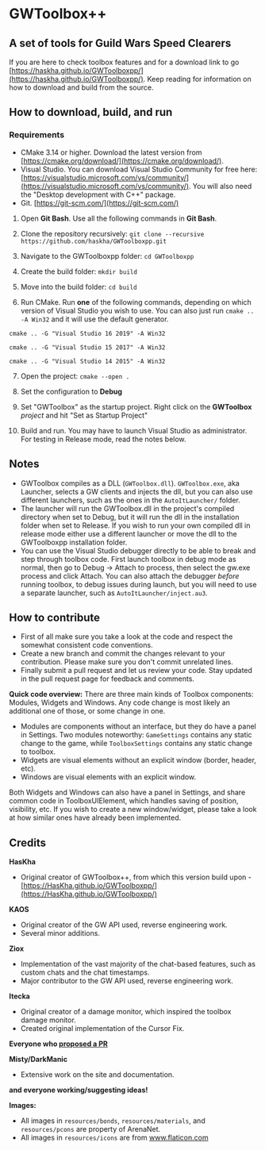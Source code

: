 # GWToolbox++

## A set of tools for Guild Wars Speed Clearers

If you are here to check toolbox features and for a download link to go [https://haskha.github.io/GWToolboxpp/](https://haskha.github.io/GWToolboxpp/). Keep reading for information on how to download and build from the source.

## How to download, build, and run
### Requirements
* CMake 3.14 or higher. Download the latest version from [https://cmake.org/download/](https://cmake.org/download/). 
* Visual Studio. You can download Visual Studio Community for free here: [https://visualstudio.microsoft.com/vs/community/](https://visualstudio.microsoft.com/vs/community/). You will also need the "Desktop development with C++" package. 
* Git. [https://git-scm.com/](https://git-scm.com/)

1. Open **Git Bash**. Use all the following commands in **Git Bash**. 

2. Clone the repository recursively: 
`git clone --recursive https://github.com/haskha/GWToolboxpp.git`

3. Navigate to the GWToolboxpp folder: 
`cd GWToolboxpp`

4. Create the build folder:
`mkdir build`

5. Move into the build folder:
`cd build`

6. Run CMake. Run **one** of the following commands, depending on which version of Visual Studio you wish to use. You can also just run `cmake .. -A Win32` and it will use the default generator. 

`cmake .. -G "Visual Studio 16 2019" -A Win32`

`cmake .. -G "Visual Studio 15 2017" -A Win32`

`cmake .. -G "Visual Studio 14 2015" -A Win32`

7. Open the project:
`cmake --open .`

8. Set the configuration to **Debug**

9. Set "GWToolbox" as the startup project. Right click on the **GWToolbox** _project_ and hit "Set as Startup Project"

10. Build and run. You may have to launch Visual Studio as administrator. For testing in Release mode, read the notes below.

## Notes
* GWToolbox compiles as a DLL (`GWToolbox.dll`). `GWToolbox.exe`, aka Launcher, selects a GW clients and injects the dll, but you can also use different launchers, such as the ones in the `AutoItLauncher/` folder.
* The launcher will run the GWToolbox.dll in the project's compiled directory when set to Debug, but it will run the dll in the installation folder when set to Release. If you wish to run your own compiled dll in release mode either use a different launcher or move the dll to the GWToolboxpp installation folder.
* You can use the Visual Studio debugger directly to be able to break and step through toolbox code. First launch toolbox in debug mode as normal, then go to Debug -> Attach to process, then select the gw.exe process and click Attach. You can also attach the debugger *before* running toolbox, to debug issues during launch, but you will need to use a separate launcher, such as `AutoItLauncher/inject.au3`. 

## How to contribute
* First of all make sure you take a look at the code and respect the somewhat consistent code conventions.
* Create a new branch and commit the changes relevant to your contribution. Please make sure you don't commit unrelated lines.
* Finally submit a pull request and let us review your code. Stay updated in the pull request page for feedback and comments.

**Quick code overview:**
There are three main kinds of Toolbox components: Modules, Widgets and Windows. Any code change is most likely an additional one of those, or some change in one. 
* Modules are components without an interface, but they do have a panel in Settings. Two modules noteworthy: `GameSettings` contains any static change to the game, while `ToolboxSettings` contains any static change to toolbox.
* Widgets are visual elements without an explicit window (border, header, etc).
* Windows are visual elements with an explicit window.

Both Widgets and Windows can also have a panel in Settings, and share common code in ToolboxUIElement, which handles saving of position, visibility, etc. If you wish to create a new window/widget, please take a look at how similar ones have already been implemented.

## Credits

 **HasKha**
 * Original creator of GWToolbox++, from which this version build upon - [https://HasKha.github.io/GWToolboxpp/](https://HasKha.github.io/GWToolboxpp/)
 
 **KAOS**
 * Original creator of the GW API used, reverse engineering work.
 * Several minor additions.

 **Ziox**   
 * Implementation of the vast majority of the chat-based features, such as custom chats and the chat timestamps.
 * Major contributor to the GW API used, reverse engineering work.

 **Itecka** 
 * Original creator of a damage monitor, which inspired the toolbox damage monitor.
 * Created original implementation of the Cursor Fix.

 **Everyone who [proposed a PR](https://github.com/HasKha/GWToolboxpp/pulls?q=is%3Apr+is%3Aclosed)**

 **Misty/DarkManic**
 * Extensive work on the site and documentation.

 **and everyone working/suggesting ideas!**

**Images:**
* All images in `resources/bonds`, `resources/materials`, and `resources/pcons` are property of ArenaNet.
* All images in `resources/icons` are from www.flaticon.com 
